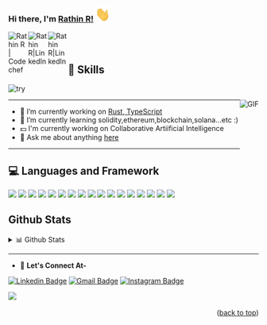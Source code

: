 <div id="top"></div>

### Hi there, I'm [Rathin R!](https://github.com/Grim-R3ap3r) <img height="30px" width="30px" src="https://github.com/SatYu26/SatYu26/raw/master/Assets/Hi.gif" />
<a href="https://www.codechef.com/users/rathin_r">
  <img align="left" alt="Rathin R | Codechef" width="40px" src="https://user-images.githubusercontent.com/62543734/115986961-8cdce700-a5d0-11eb-8ed5-b43215278687.jpg" />
</a>
<a href="https://www.linkedin.com/in/rathin-r-3bb5341ba/">
  <img align="left" alt="Rathin R|LinkedIn" width="40px" src="https://user-images.githubusercontent.com/62543734/115987548-20afb280-a5d3-11eb-86ed-7e0cd89f0be3.png" />
</a>
<a href="https://leetcode.com/ratfox124/">
  <img align="left" alt="Rathin R|LinkedIn" width="40px" src="https://github.com/Grim-R3ap3r/Grim-R3ap3r/assets/62543734/12ccc771-d2c6-4d9e-8b52-8615f2b8f53e" />
</a>
</br>
</br>





## :1st_place_medal: **Skills** 
![try](https://user-images.githubusercontent.com/62543734/156660050-6b826e49-72ee-47c9-a646-a261d4ca54eb.gif)


<p align="right">
<img align="right" alt="GIF" height="160px" src="https://octodex.github.com/images/daftpunktocat-guy.gif" />
</p>

***
- 🔭 I’m currently working on [Rust, TypeScript](https://www.investopedia.com/terms/b/blockchain.asp)
- 🌱 I’m currently learning solidity,ethereum,blockchain,solana...etc :)
- 💵 I'm currently working  on Collaborative Artiificial Intelligence
- 💬 Ask me about anything [here](https://github.com/Grim-R3ap3r/Grim-R3ap3r/issues)

***
## :computer: Languages and Framework 
<p align="left">
<code><img height="35" src="https://user-images.githubusercontent.com/62543734/116005253-c985fe00-a623-11eb-8632-169c0d7a79b4.jpg"></code>
<code><img height="30" src="https://user-images.githubusercontent.com/62543734/116005263-d6a2ed00-a623-11eb-9103-390fbbcbbc2c.png"></code>
<code><img height="35" src="https://user-images.githubusercontent.com/62543734/116005609-64cba300-a625-11eb-822c-fbb8d5a2fc60.png"></code>  
<code><img height="35" src="https://user-images.githubusercontent.com/62543734/116005309-fe925080-a623-11eb-9a9e-63068f9a8e7f.png"></code>
<code><img height="35" src="https://user-images.githubusercontent.com/62543734/116005318-0651f500-a624-11eb-8135-0b3fb0296eee.png"></code>
<code><img height="35" src="https://user-images.githubusercontent.com/62543734/116005324-0e119980-a624-11eb-9aa6-62039b116c6c.png"></code>
<code><img height="35" src="https://user-images.githubusercontent.com/62543734/116005336-18339800-a624-11eb-97ec-566614497281.png"></code>
<code><img height="35" src="https://user-images.githubusercontent.com/62543734/116005354-27b2e100-a624-11eb-813b-2e9a28381243.png"></code> 
<code><img height="35" src="https://user-images.githubusercontent.com/62543734/116005361-2e415880-a624-11eb-836e-a9bcb03ba82d.png"></code>  
<code><img height="35" src="https://user-images.githubusercontent.com/62543734/116005384-4d3fea80-a624-11eb-9488-239e528a93fa.png"></code>  
<code><img height="35" src="https://user-images.githubusercontent.com/62543734/116005393-5630bc00-a624-11eb-9718-9ddb3a7030a5.png"></code>  
<code><img height="35" src="https://user-images.githubusercontent.com/62543734/116140308-c444b400-a6f4-11eb-8f2f-debad0726a0b.png"></code>  
<code><img height="35" src="https://user-images.githubusercontent.com/62543734/116148543-a7ad7980-a6fe-11eb-8110-af8736c995b0.png"></code>  
<code><img height="35" src="https://user-images.githubusercontent.com/62543734/116822950-46265880-ab9f-11eb-81d5-df6954ba317d.png"></code>
<code><img height="35" src="https://user-images.githubusercontent.com/62543734/139014405-98170f32-e69f-40b6-afda-834245342ac9.png"></code>  
<code><img height="35" src="https://user-images.githubusercontent.com/62543734/139014661-7aa9f056-9719-47eb-95db-06e279f56e40.png"></code>  
<code><img height="35" src="https://user-images.githubusercontent.com/62543734/139014737-73b88a2a-bf94-4cca-9947-9c1691267f9d.png"></code>
 </p>


<!--- 
  if you have forked this to use on your profile, 
  Change the `github-readme-stats.anuraghazra1.vercel.app` to `github-readme-stats.vercel.app` 
--->

<!-- Change the `github-readme-stats.anuraghazra1.vercel.app` to `github-readme-stats.vercel.app`  -->


## Github Stats


<details>
<summary>📊 Github Stats</summary>
  
<p align="center" href="https://github.com/Grim-R3ap3r/github-readme-stats">
  <img align="center" src="https://github-readme-stats.vercel.app/api?username=Grim-R3ap3r&show_icons=true&include_all_commits=true&theme=material-palenight" alt="Rathin'sgithub stats" />
</p>
<p align="center" href="https://github.com/Grim-R3ap3r/github-readme-stats">
  <!-- Change the `github-readme-stats.anuraghazra1.vercel.app` to `github-readme-stats.vercel.app`  -->
  <img align="center" src="https://github-readme-stats.vercel.app/api/top-langs/?username=Grim-R3ap3r&layout=compact&theme=material-palenight" />
</p>

<div align="center">
  
   [![GitHub Streak](https://github-readme-streak-stats.herokuapp.com/?user=Grim-R3ap3r&theme=vision-friendly-dark)](https://github.com/Grim-R3ap3r)

</div>
<div align="center">
  
   [![GitHub Streak](https://github-profile-trophy.vercel.app/?username=Grim-R3ap3r&margin-w=15&theme=vision-friendly-dark&column=3)](https://github.com/Grim-R3ap3r)


</div>

</details>








***

- :handshake: **Let's Connect At-**

[![Linkedin Badge](https://img.shields.io/badge/-Rathin%20R-blue?style=flat-square&logo=Linkedin&logoColor=white&link=https://www.linkedin.com/in/rathin-r-3bb5341ba/)](https://www.linkedin.com/in/rathin-r-3bb5341ba/)
[![Gmail Badge](https://img.shields.io/badge/-ratfox124@gmail.com-c14438?style=flat-square&logo=Gmail&logoColor=white&link=mailto:ratfox124@gmail.com)](mailto:ratfox124@gmail.com) 
[![Instagram Badge](https://img.shields.io/badge/-@deadp002-e4405f?style=flat-square&labelColor=f94877&logo=instagram&logoColor=white&link=https://www.instagram.com/deadp002/)](https://www.instagram.com/deadp002/)






<img src="https://imgur.com/rilHVxA.png"/> 

<p align="right">(<a href="#top">back to top</a>)</p>


